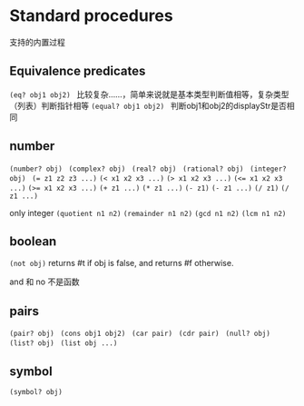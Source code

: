 # Standard procedures

支持的内置过程

## Equivalence predicates

`(eq? obj1 obj2) ` 比较复杂……，简单来说就是基本类型判断值相等，复杂类型（列表）判断指针相等
`(equal? obj1 obj2) ` 判断obj1和obj2的displayStr是否相同

## number

`(number? obj) `
`(complex? obj) `
`(real? obj) `
`(rational? obj) `
`(integer? obj) `
` (= z1 z2 z3 ...) `
` (< x1 x2 x3 ...) `
` (> x1 x2 x3 ...) `
` (<= x1 x2 x3 ...) `
` (>= x1 x2 x3 ...) `
`(+ z1 ...)`
`(* z1 ...)`
`(- z1)`
`(- z1 ...)`
`(/ z1)`
`(/ z1 ...)`

only integer
`(quotient n1 n2)`
`(remainder n1 n2)`
`(gcd n1 n2)`
`(lcm n1 n2)`

## boolean

`(not obj)` returns #t if obj is false, and returns #f otherwise.

and 和 no 不是函数

## pairs

`(pair? obj) `
`(cons obj1 obj2) `
`(car pair) `
`(cdr pair) `
`(null? obj) `
`(list? obj) `
`(list obj ...) `

## symbol

`(symbol? obj)`

